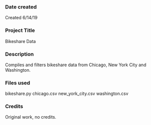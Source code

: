 ### Date created
Created 6/14/19

### Project Title
Bikeshare Data

### Description
Compiles and filters bikeshare data from Chicago, New York City and Washington.

### Files used
bikeshare.py
chicago.csv
new_york_city.csv
washington.csv

### Credits
Original work, no credits.


